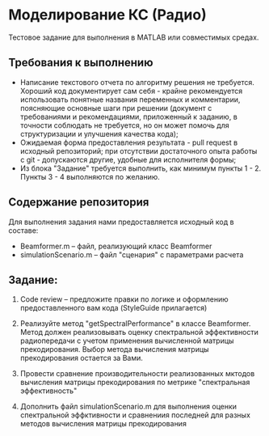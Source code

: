# Моделирование КС (Радио) #
Тестовое задание для выполнения в MATLAB или совместимых средах.

## Требования к выполнению ##
- Написание текстового отчета по алгоритму решения не требуется. Хороший код документирует сам себя - крайне рекомендуется использовать понятные названия переменных и комментарии, поясняющие основные шаги при решении (документ с требованиями и рекомендациями, приложенный к заданию, в точности соблюдать не требуется, но он может помочь для структуризации и улучшения качества кода);
- Ожидаемая форма предоставления результата - pull request в исходный репозиторий; при отсутствии достаточного опыта работы с git - допускаются другие, удобные для исполнителя формы;
- Из блока "Задание" требуется выполнить, как минимум пункты 1 - 2. Пункты 3 - 4 выполняются по желанию.

## Содержание репозитория ##
Для выполнения задания нами предоставляется исходный код в составе:
- Beamformer.m – файл, реализующий класс Beamformer
- simulationScenario.m – файл "сценария" с параметрами расчета

## Задание: ##

1. Code review – предложите правки по логике и оформлению предоставленного вам кода (StyleGuide прилагается)

2. Реализуйте метод "getSpectralPerformance" в классе Beamformer. Метод должен реализовывать оценку спектральной эффективности радиопередачи с учетом применения вычисленной матрицы прекодирования. Выбор метода вычисления матрицы прекодирования остается за Вами.

3. Провести сравнение производительности реализованных мктодов вычисления матрицы прекодирования по метрике "спектральная эффективность"

4. Дополнить файл simulationScenario.m для выполнения оценки спектральной эффктивности и сравнениия последней для разных методов вычисления матрицы прекодирования 

